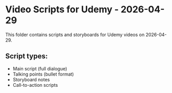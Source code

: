 # Video Scripts for Udemy - 2026-04-29

This folder contains scripts and storyboards for Udemy videos on 2026-04-29.

## Script types:
- Main script (full dialogue)
- Talking points (bullet format)
- Storyboard notes
- Call-to-action scripts
